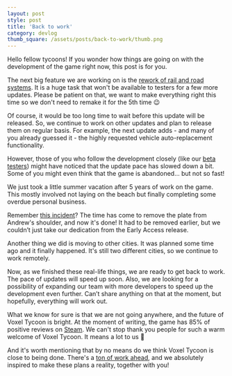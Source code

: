 ```yaml
---
layout: post
style: post
title: 'Back to work'
category: devlog
thumb_square: /assets/posts/back-to-work/thumb.png
---
```


Hello fellow tycoons! If you wonder how things are going on with the development of the game right now, this post is for you.

The next big feature we are working on is the [rework of rail and road systems](https://voxeltycoon.xyz/devlog/ea-faq#i-have-hard-times-building-bridges-connecting-roads-etc). It is a huge task that won't be available to testers for a few more updates. Please be patient on that, we want to make everything right this time so we don't need to remake it for the 5th time 😉

Of course, it would be too long time to wait before this update will be released. So, we continue to work on other updates and plan to release them on regular basis. For example, the next update adds - and many of you already guessed it - the highly requested vehicle auto-replacement functionality.

However, those of you who follow the development closely (like our [beta testers](/beta)) might have noticed that the update pace has slowed down a bit. Some of you might even think that the game is abandoned… but not so fast!

We just took a little summer vacation after 5 years of work on the game. This mostly involved not laying on the beach but finally completing some overdue personal business.

Remember [this incident](/devlog/development-update/)? The time has come to remove the plate from Andrew's shoulder, and now it's done! It had to be removed earlier, but we couldn’t just take our dedication from the Early Access release.

Another thing we did is moving to other cities. It was planned some time ago and it finally happened. It's still two different cities, so we continue to work remotely.

Now, as we finished these real-life things, we are ready to get back to work. The pace of updates will speed up soon. Also, we are looking for a possibility of expanding our team with more developers to speed up the development even further. Can’t share anything on that at the moment, but hopefully, everything will work out.

What we know for sure is that we are not going anywhere, and the future of Voxel Tycoon is bright. At the moment of writing, the game has 85% of positive reviews on [Steam](/buy). We can't stop thank you people for such a warm welcome of Voxel Tycoon. It means a lot to us 💜

And it's worth mentioning that by no means do we think Voxel Tycoon is close to being done. There's a [ton of work ahead](/roadmap), and we absolutely inspired to make these plans a reality, together with you!